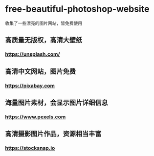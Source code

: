 # free-beautiful-photoshop-website
收集了一些漂亮的图片网站，皆免费使用

## 高质量无版权，高清大壁纸
### https://unsplash.com/

## 高清中文网站，图片免费
### https://pixabay.com

## 海量图片素材，会显示图片详细信息
### https://www.pexels.com

## 高清摄影图片作品，资源相当丰富
### https://stocksnap.io
